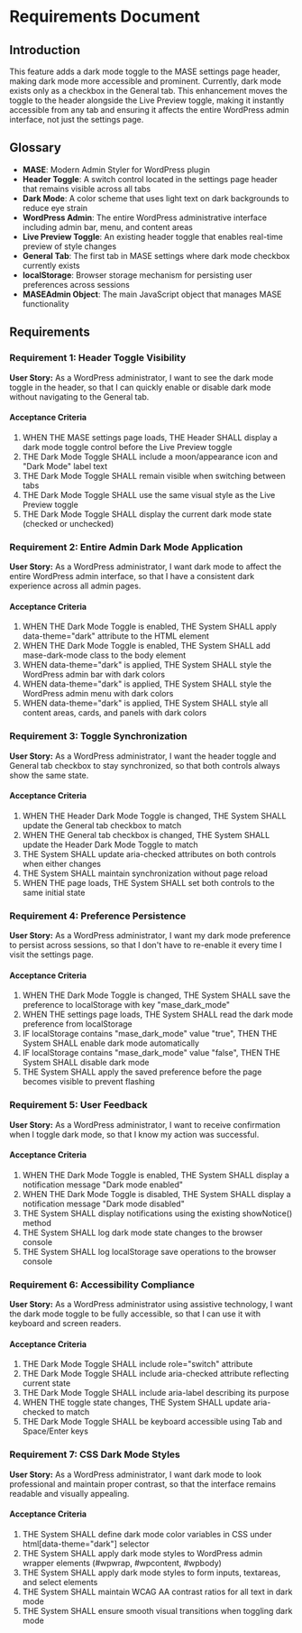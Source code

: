 # Requirements Document

## Introduction

This feature adds a dark mode toggle to the MASE settings page header, making dark mode more accessible and prominent. Currently, dark mode exists only as a checkbox in the General tab. This enhancement moves the toggle to the header alongside the Live Preview toggle, making it instantly accessible from any tab and ensuring it affects the entire WordPress admin interface, not just the settings page.

## Glossary

- **MASE**: Modern Admin Styler for WordPress plugin
- **Header Toggle**: A switch control located in the settings page header that remains visible across all tabs
- **Dark Mode**: A color scheme that uses light text on dark backgrounds to reduce eye strain
- **WordPress Admin**: The entire WordPress administrative interface including admin bar, menu, and content areas
- **Live Preview Toggle**: An existing header toggle that enables real-time preview of style changes
- **General Tab**: The first tab in MASE settings where dark mode checkbox currently exists
- **localStorage**: Browser storage mechanism for persisting user preferences across sessions
- **MASEAdmin Object**: The main JavaScript object that manages MASE functionality

## Requirements

### Requirement 1: Header Toggle Visibility

**User Story:** As a WordPress administrator, I want to see the dark mode toggle in the header, so that I can quickly enable or disable dark mode without navigating to the General tab.

#### Acceptance Criteria

1. WHEN THE MASE settings page loads, THE Header SHALL display a dark mode toggle control before the Live Preview toggle
2. THE Dark Mode Toggle SHALL include a moon/appearance icon and "Dark Mode" label text
3. THE Dark Mode Toggle SHALL remain visible when switching between tabs
4. THE Dark Mode Toggle SHALL use the same visual style as the Live Preview toggle
5. THE Dark Mode Toggle SHALL display the current dark mode state (checked or unchecked)

### Requirement 2: Entire Admin Dark Mode Application

**User Story:** As a WordPress administrator, I want dark mode to affect the entire WordPress admin interface, so that I have a consistent dark experience across all admin pages.

#### Acceptance Criteria

1. WHEN THE Dark Mode Toggle is enabled, THE System SHALL apply data-theme="dark" attribute to the HTML element
2. WHEN THE Dark Mode Toggle is enabled, THE System SHALL add mase-dark-mode class to the body element
3. WHEN data-theme="dark" is applied, THE System SHALL style the WordPress admin bar with dark colors
4. WHEN data-theme="dark" is applied, THE System SHALL style the WordPress admin menu with dark colors
5. WHEN data-theme="dark" is applied, THE System SHALL style all content areas, cards, and panels with dark colors

### Requirement 3: Toggle Synchronization

**User Story:** As a WordPress administrator, I want the header toggle and General tab checkbox to stay synchronized, so that both controls always show the same state.

#### Acceptance Criteria

1. WHEN THE Header Dark Mode Toggle is changed, THE System SHALL update the General tab checkbox to match
2. WHEN THE General tab checkbox is changed, THE System SHALL update the Header Dark Mode Toggle to match
3. THE System SHALL update aria-checked attributes on both controls when either changes
4. THE System SHALL maintain synchronization without page reload
5. WHEN THE page loads, THE System SHALL set both controls to the same initial state

### Requirement 4: Preference Persistence

**User Story:** As a WordPress administrator, I want my dark mode preference to persist across sessions, so that I don't have to re-enable it every time I visit the settings page.

#### Acceptance Criteria

1. WHEN THE Dark Mode Toggle is changed, THE System SHALL save the preference to localStorage with key "mase_dark_mode"
2. WHEN THE settings page loads, THE System SHALL read the dark mode preference from localStorage
3. IF localStorage contains "mase_dark_mode" value "true", THEN THE System SHALL enable dark mode automatically
4. IF localStorage contains "mase_dark_mode" value "false", THEN THE System SHALL disable dark mode
5. THE System SHALL apply the saved preference before the page becomes visible to prevent flashing

### Requirement 5: User Feedback

**User Story:** As a WordPress administrator, I want to receive confirmation when I toggle dark mode, so that I know my action was successful.

#### Acceptance Criteria

1. WHEN THE Dark Mode Toggle is enabled, THE System SHALL display a notification message "Dark mode enabled"
2. WHEN THE Dark Mode Toggle is disabled, THE System SHALL display a notification message "Dark mode disabled"
3. THE System SHALL display notifications using the existing showNotice() method
4. THE System SHALL log dark mode state changes to the browser console
5. THE System SHALL log localStorage save operations to the browser console

### Requirement 6: Accessibility Compliance

**User Story:** As a WordPress administrator using assistive technology, I want the dark mode toggle to be fully accessible, so that I can use it with keyboard and screen readers.

#### Acceptance Criteria

1. THE Dark Mode Toggle SHALL include role="switch" attribute
2. THE Dark Mode Toggle SHALL include aria-checked attribute reflecting current state
3. THE Dark Mode Toggle SHALL include aria-label describing its purpose
4. WHEN THE toggle state changes, THE System SHALL update aria-checked to match
5. THE Dark Mode Toggle SHALL be keyboard accessible using Tab and Space/Enter keys

### Requirement 7: CSS Dark Mode Styles

**User Story:** As a WordPress administrator, I want dark mode to look professional and maintain proper contrast, so that the interface remains readable and visually appealing.

#### Acceptance Criteria

1. THE System SHALL define dark mode color variables in CSS under html[data-theme="dark"] selector
2. THE System SHALL apply dark mode styles to WordPress admin wrapper elements (#wpwrap, #wpcontent, #wpbody)
3. THE System SHALL apply dark mode styles to form inputs, textareas, and select elements
4. THE System SHALL maintain WCAG AA contrast ratios for all text in dark mode
5. THE System SHALL ensure smooth visual transitions when toggling dark mode
